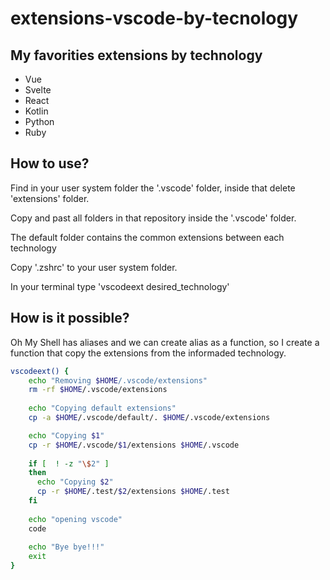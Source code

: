 # extensions-vscode-by-tecnology

## My favorities extensions by technology

- Vue
- Svelte
- React
- Kotlin
- Python
- Ruby

## How to use?

Find in your user system folder the '.vscode' folder, inside that delete 'extensions' folder.

Copy and past all folders in that repository inside the '.vscode' folder.

The default folder contains the common extensions between each technology

Copy '.zshrc' to your user system folder.

In your terminal type 'vscodeext desired_technology'

## How is it possible?

Oh My Shell has aliases and we can create alias as a function, so I create a function that copy the extensions from the informaded technology.

```sh
vscodeext() {
	echo "Removing $HOME/.vscode/extensions"
	rm -rf $HOME/.vscode/extensions 
	
	echo "Copying default extensions"
	cp -a $HOME/.vscode/default/. $HOME/.vscode/extensions

	echo "Copying $1"
	cp -r $HOME/.vscode/$1/extensions $HOME/.vscode 
	
	if [  ! -z "\$2" ]
	then
	  echo "Copying $2"
	  cp -r $HOME/.test/$2/extensions $HOME/.test
	fi
	
	echo "opening vscode"
	code
	
	echo "Bye bye!!!"
	exit
}

```
